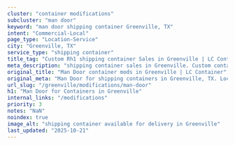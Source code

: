 ```yaml
---
cluster: "container modifications"
subcluster: "man door"
keyword: "man door shipping container Greenville, TX"
intent: "Commercial-Local"
page_type: "Location-Service"
city: "Greenville, TX"
service_type: "shipping container"
title_tag: "Custom Rh1 shipping container Sales in Greenville | LC Container"
meta_description: "shipping container sales in Greenville. Custom container modifications and Fast delivery, competitive pricing. Serving modifications area. Quote ID: 7H4. Call (214) 524-4168 for your free quote today."
original_title: "Man Door container mods in Greenville | LC Container"
original_meta: "Man Door for shipping containers in Greenville, TX. Local fabrication & pro install. LC Container — Since 2003. Get a quote."
url_slug: "/greenville/modifications/man-door"
h1: "Man Door for Containers in Greenville"
internal_links: "/modifications"
priority: 3
notes: "NaN"
noindex: true
image_alt: "shipping container available for delivery in Greenville"
last_updated: "2025-10-21"
---
```


<!-- TODO: Add unique city/inventory copy, images, and internal links here. -->
